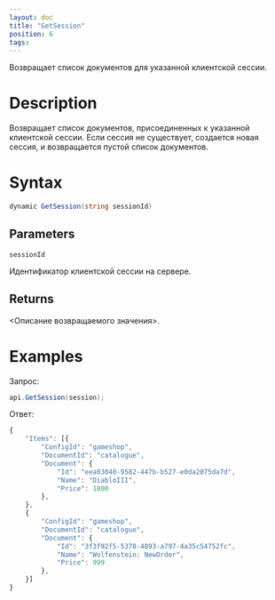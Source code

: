 ```yaml
---
layout: doc
title: "GetSession"
position: 6
tags:
---
```


Возвращает список документов для указанной клиентской сессии.

# Description
Возвращает список документов, присоединенных к указанной клиентской сессии. Если сессия не существует, создается новая сессия, и возвращается пустой список документов.

# Syntax

```csharp
dynamic GetSession(string sessionId)
```

## Parameters

`sessionId`

Идентификатор клиентской сессии на сервере.

## Returns

<Описание возвращаемого значения>.

# Examples

Запрос:

```csharp
api.GetSession(session);
```

Ответ:

```js
{
	"Items": [{
		"ConfigId": "gameshop",
		"DocumentId": "catalogue",
		"Document": {
			"Id": "eea03040-9582-447b-b527-e0da2075da7d",
			"Name": "DiabloIII",
			"Price": 1800
		},
	},
	{
		"ConfigId": "gameshop",
		"DocumentId": "catalogue",
		"Document": {
			"Id": "3f3f92f5-5378-4893-a797-4a35c54752fc",
			"Name": "Wolfenstein: NewOrder",
			"Price": 999
		},
	}]
}
```

